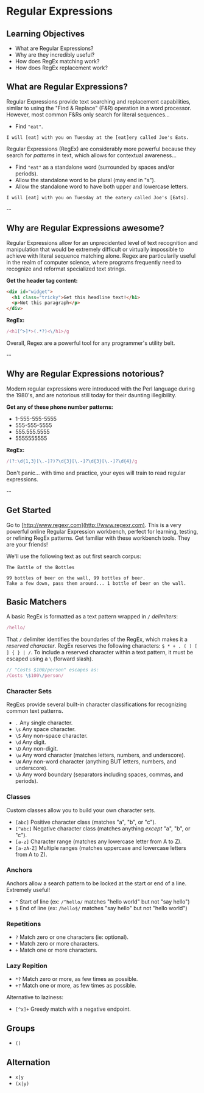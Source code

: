 # Regular Expressions

## Learning Objectives

- What are Regular Expressions?
- Why are they incredibly useful?
- How does RegEx matching work?
- How does RegEx replacement work?

## What are Regular Expressions?

Regular Expressions provide text searching and replacement capabilities, similar to using the "Find & Replace" (F&R) operation in a word processor. However, most common F&Rs only search for literal sequences...

- Find `"eat"`.

```
I will [eat] with you on Tuesday at the [eat]ery called Joe's Eats.
```

Regular Expressions (RegEx) are considerably more powerful because they search for _patterns_ in text, which allows for contextual awareness...

- Find `"eat"` as a standalone word (surrounded by spaces and/or periods).
- Allow the standalone word to be plural (may end in "s").
- Allow the standalone word to have both upper and lowercase letters.

```
I will [eat] with you on Tuesday at the eatery called Joe's [Eats].
```

--

## Why are Regular Expressions awesome?

Regular Expressions allow for an unprecidented level of text recognition and manipulation that would be extremely difficult or virtually impossible to achieve with literal sequence matching alone. Regex are particularily useful in the realm of computer science, where programs frequently need to recognize and reformat specialized text strings.

**Get the header tag content:**
```html
<div id="widget">
  <h1 class="tricky">Get this headline text!</h1>
  <p>Not this paragraph</p>
</div>
```

**RegEx:**
```javascript
/<h1[^>]*>(.*?)<\/h1>/g
```

Overall, Regex are a powerful tool for any programmer's utility belt.

--

## Why are Regular Expressions notorious?

Modern regular expressions were introduced with the Perl language during the 1980's, and are notorious still today for their daunting illegibility.

**Get any of these phone number patterns:**
- 1-555-555-5555
- 555-555-5555
- 555.555.5555
- 5555555555

**RegEx:**
```javascript
/(?:\d{1,3}[\.-]?)?\d{3}[\.-]?\d{3}[\.-]?\d{4}/g
```

Don't panic... with time and practice, your eyes will train to read regular expressions.

--

## Get Started

Go to [http://www.regexr.com](http://www.regexr.com). This is a very powerful online Regular Expression workbench, perfect for learning, testing, or refining RegEx patterns. Get familiar with these workbench tools. They are your friends!

We'll use the following text as out first search corpus:

```
The Battle of the Bottles

99 bottles of beer on the wall, 99 bottles of beer.
Take a few down, pass them around... 1 bottle of beer on the wall.
```

## Basic Matchers

A basic RegEx is formatted as a text pattern wrapped in `/` _delimiters_:

```javascript
/hello/
```

That `/` delimiter identifies the boundaries of the RegEx, which makes it a _reserved character_. RegEx reserves the following characters: `$ * + . ( ) [ ] { } | /`. To include a reserved character within a text pattern, it must be escaped using a `\` (forward slash).

```javascript
// "Costs $100/person" escapes as:
/Costs \$100\/person/
```

### Character Sets

RegExs provide several built-in character classifications for recognizing common text patterns.

* `.`  Any single character.
* `\s` Any space character.
* `\S` Any non-space character.
* `\d` Any digit.
* `\D` Any non-digit.
* `\w` Any word character (matches letters, numbers, and underscore).
* `\W` Any non-word character (anything BUT letters, numbers, and underscore).
* `\b` Any word boundary (separators including spaces, commas, and periods).

### Classes

Custom classes allow you to build your own character sets.

* `[abc]` Positive character class (matches "a", "b", or "c").
* `[^abc]` Negative character class (matches anything _except_ "a", "b", or "c").
* `[a-z]` Character range (matches any lowercase letter from A to Z).
* `[a-zA-Z]` Multiple ranges (matches uppercase and lowercase letters from A to Z).

### Anchors

Anchors allow a search pattern to be locked at the start or end of a line. Extremely useful!

* `^` Start of line (ex: `/^hello/` matches "hello world" but not "say hello")
* `$` End of line (ex: `/hello$/` matches "say hello" but not "hello world")

### Repetitions

* `?` Match zero or one characters (ie: optional).
* `*` Match zero or more characters.
* `+` Match one or more characters.

### Lazy Repition

* `*?` Match zero or more, as few times as possible.
* `+?` Match one or more, as few times as possible.

Alternative to laziness:

* `[^x]+` Greedy match with a negative endpoint.

## Groups

* `()`

## Alternation

* `x|y`
* `(x|y)`
